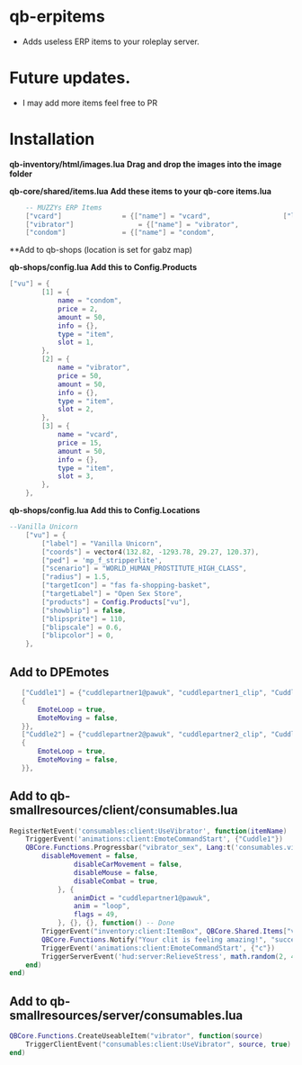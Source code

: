 # qb-erpitems

* Adds useless ERP items to your roleplay server.

# Future updates.

* I may add more items feel free to PR

# Installation

**qb-inventory/html/images.lua**
**Drag and drop the images into the image folder**

**qb-core/shared/items.lua**
**Add these items to your qb-core items.lua**

```lua
	-- MUZZYs ERP Items
	["vcard"] 				= {["name"] = "vcard", 					["label"] = "V-Card", 			["weight"] = 1000, 		["type"] = "item", 		["image"] = "vcard.png", 		["unique"] = false, 	["useable"] = true, 	["shouldClose"] = true, 	["combinable"] = nil, 	["description"] = "A card that holds someones virginity."},
	["vibrator"] 				= {["name"] = "vibrator", 					["label"] = "Pink Vibrator", 			["weight"] = 1000, 		["type"] = "item", 		["image"] = "vibrator.png", 		["unique"] = false, 	["useable"] = true, 	["shouldClose"] = true, 	["combinable"] = nil, 	["description"] = "A powerful drill."},
	["condom"] 				= {["name"] = "condom", 					["label"] = "Durex Condom", 			["weight"] = 1000, 		["type"] = "item", 		["image"] = "condom.png", 		["unique"] = false, 	["useable"] = true, 	["shouldClose"] = true, 	["combinable"] = nil, 	["description"] = "Protects your money from child support."},
```

**Add to qb-shops (location is set for gabz map)

**qb-shops/config.lua**
**Add this to Config.Products**

```lua
["vu"] = {
        [1] = {
            name = "condom",
            price = 2,
            amount = 50,
            info = {},
            type = "item",
            slot = 1,
        },
		[2] = {
            name = "vibrator",
            price = 50,
            amount = 50,
            info = {},
            type = "item",
            slot = 2,
        },
		[3] = {
            name = "vcard",
            price = 15,
            amount = 50,
            info = {},
            type = "item",
            slot = 3,
        },
    },
```

**qb-shops/config.lua**
**Add this to Config.Locations**

```lua
--Vanilla Unicorn
	["vu"] = {
        ["label"] = "Vanilla Unicorn",
        ["coords"] = vector4(132.82, -1293.78, 29.27, 120.37),
        ["ped"] = 'mp_f_stripperlite',
        ["scenario"] = "WORLD_HUMAN_PROSTITUTE_HIGH_CLASS",
        ["radius"] = 1.5,
        ["targetIcon"] = "fas fa-shopping-basket",
        ["targetLabel"] = "Open Sex Store",
        ["products"] = Config.Products["vu"],
        ["showblip"] = false,
        ["blipsprite"] = 110,
        ["blipscale"] = 0.6,
        ["blipcolor"] = 0,
    },
```

## Add to DPEmotes
```lua
   ["Cuddle1"] = {"cuddlepartner1@pawuk", "cuddlepartner1_clip", "Cuddle1", AnimationOptions =
   {
	   EmoteLoop = true,
       EmoteMoving = false,
   }},
   ["Cuddle2"] = {"cuddlepartner2@pawuk", "cuddlepartner2_clip", "Cuddle2", AnimationOptions =
   {
	   EmoteLoop = true,
       EmoteMoving = false,
   }},

```

## Add to qb-smallresources/client/consumables.lua
```lua
RegisterNetEvent('consumables:client:UseVibrator', function(itemName)
    TriggerEvent('animations:client:EmoteCommandStart', {"Cuddle1"})
    QBCore.Functions.Progressbar("vibrator_sex", Lang:t('consumables.vibrator'), 50000, false, true, {
        disableMovement = false,
                disableCarMovement = false,
                disableMouse = false,
                disableCombat = true,
            }, {
                animDict = "cuddlepartner1@pawuk",
                anim = "loop",
                flags = 49,
            }, {}, {}, function() -- Done
        TriggerEvent("inventory:client:ItemBox", QBCore.Shared.Items["vibrator"], "remove")
        QBCore.Functions.Notify("Your clit is feeling amazing!", "success")
        TriggerEvent('animations:client:EmoteCommandStart', {"c"})
        TriggerServerEvent('hud:server:RelieveStress', math.random(2, 4))
    end)
end)
```

## Add to qb-smallresources/server/consumables.lua
```lua
QBCore.Functions.CreateUseableItem("vibrator", function(source)
    TriggerClientEvent("consumables:client:UseVibrator", source, true)
end)
```